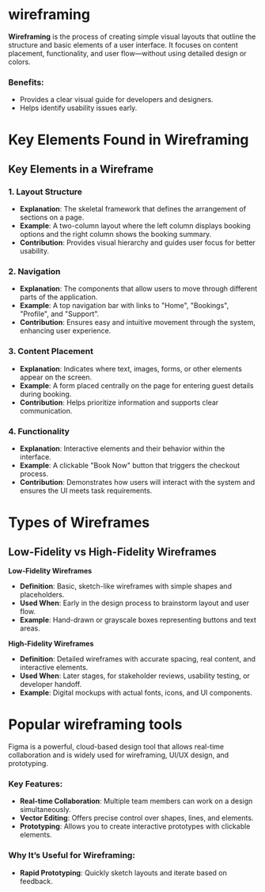 # wireframing
**Wireframing** is the process of creating simple visual layouts that outline the structure and basic elements of a user interface. It focuses on content placement, functionality, and user flow—without using detailed design or colors.

### Benefits:
- Provides a clear visual guide for developers and designers.
- Helps identify usability issues early.

# Key Elements Found in Wireframing
## Key Elements in a Wireframe

### 1. Layout Structure
- **Explanation**: The skeletal framework that defines the arrangement of sections on a page.
- **Example**: A two-column layout where the left column displays booking options and the right column shows the booking summary.
- **Contribution**: Provides visual hierarchy and guides user focus for better usability.

### 2. Navigation
- **Explanation**: The components that allow users to move through different parts of the application.
- **Example**: A top navigation bar with links to "Home", "Bookings", "Profile", and "Support".
- **Contribution**: Ensures easy and intuitive movement through the system, enhancing user experience.

### 3. Content Placement
- **Explanation**: Indicates where text, images, forms, or other elements appear on the screen.
- **Example**: A form placed centrally on the page for entering guest details during booking.
- **Contribution**: Helps prioritize information and supports clear communication.

### 4. Functionality
- **Explanation**: Interactive elements and their behavior within the interface.
- **Example**: A clickable "Book Now" button that triggers the checkout process.
- **Contribution**: Demonstrates how users will interact with the system and ensures the UI meets task requirements.

# Types of Wireframes
## Low-Fidelity vs High-Fidelity Wireframes

**Low-Fidelity Wireframes**  
- **Definition**: Basic, sketch-like wireframes with simple shapes and placeholders.  
- **Used When**: Early in the design process to brainstorm layout and user flow.  
- **Example**: Hand-drawn or grayscale boxes representing buttons and text areas.

**High-Fidelity Wireframes**  
- **Definition**: Detailed wireframes with accurate spacing, real content, and interactive elements.  
- **Used When**: Later stages, for stakeholder reviews, usability testing, or developer handoff.  
- **Example**: Digital mockups with actual fonts, icons, and UI components.

# Popular wireframing tools
Figma is a powerful, cloud-based design tool that allows real-time collaboration and is widely used for wireframing, UI/UX design, and prototyping.

### Key Features:
- **Real-time Collaboration**: Multiple team members can work on a design simultaneously.
- **Vector Editing**: Offers precise control over shapes, lines, and elements.
- **Prototyping**: Allows you to create interactive prototypes with clickable elements.
### Why It’s Useful for Wireframing:
- **Rapid Prototyping**: Quickly sketch layouts and iterate based on feedback.